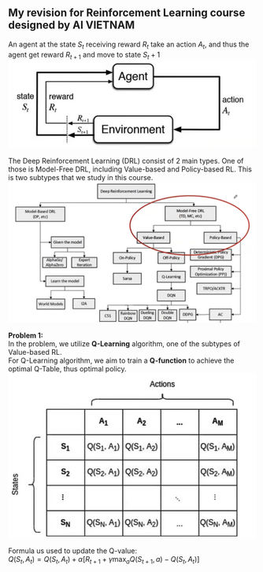 ## My revision for Reinforcement Learning course designed by AI VIETNAM

An agent at the state $S_t$ receiving reward $R_t$ take an action $A_t$, and thus the agent get reward $R_{t+1}$ and move to state ${S_t+1}$ 
![RL overview](images/RL.jpg)

The Deep Reinforcement Learning (DRL) consist of 2 main types. One of those is Model-Free DRL, including Value-based and Policy-based RL. This is two subtypes that we study in this course. 
![RL overview 1](images/RL1.png)

**Problem 1:** <br>
In the problem, we utilize **Q-Learning** algorithm, one of the subtypes of Value-based RL.  <br>
For Q-Learning algorithm, we aim to train a **Q-function** to achieve the optimal Q-Table, thus optimal policy. <br>
![RL overview 2](images/RL2.jpg)

Formula us used to update the Q-value: <br>
$Q\left(S_t, A_t\right)=Q\left(S_t, A_t\right)+\alpha\left[R_{t+1}+\gamma \max _a Q\left(S_{t+1}, a\right)-Q\left(S_t, A_t\right)\right]$

